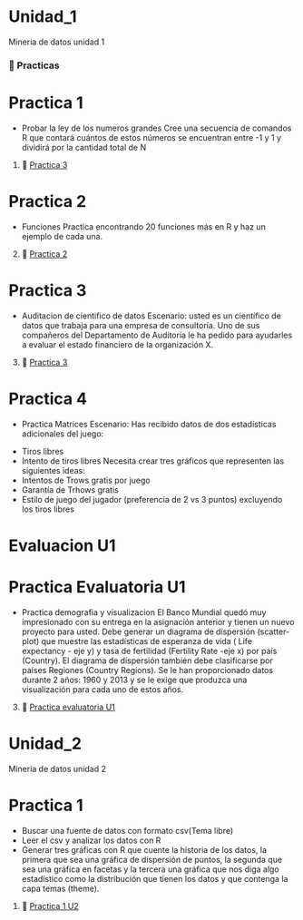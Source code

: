 # Unidad_1
Mineria de datos unidad 1

### :open_file_folder: Practicas

# Practica 1
- Probar la ley de los numeros grandes
Cree una secuencia de comandos R que contará cuántos de estos 
números se encuentran entre -1 y 1 y dividirá por la cantidad total de N
1. :page_facing_up: [Practica 3](./Practica%20documentadas%20pdf/../Practica%20documentadas%20pdf/practica%201.md) 

# Practica 2
- Funciones
Practica encontrando 20 funciones más en R y haz un ejemplo de cada una.
2. :page_facing_up: [Practica 2](./Practica%20documentadas%20pdf/../Practica%20documentadas%20pdf/practica%202.md) 

# Practica 3
- Auditacion de cientifico de datos
Escenario: usted es un científico de datos que trabaja para una empresa de consultoría.
Uno de sus compañeros del Departamento de Auditoría le ha pedido
para ayudarles a evaluar el estado financiero de la organización X.
3. :page_facing_up: [Practica 3](./Practica%20documentadas%20pdf/../Practica%20documentadas%20pdf/practica%203.md) 

# Practica 4
- Practica Matrices
Escenario: Has recibido datos de dos estadísticas adicionales del juego:
* Tiros libres
* Intento de tiros libres
Necesita crear tres gráficos que representen las siguientes ideas:
* Intentos de Trows gratis por juego
* Garantía de Trhows gratis
* Estilo de juego del jugador (preferencia de 2 vs 3 puntos) excluyendo los tiros libres

# Evaluacion U1
# Practica Evaluatoria U1
- Practica demografia y visualizacion
El Banco Mundial quedó muy impresionado con su entrega en la asignación anterior y tienen un nuevo proyecto para usted.
Debe generar un diagrama de dispersión (scatter-plot) que muestre las estadísticas de esperanza de vida ( Life expectancy - eje y) y tasa de fertilidad (Fertility Rate -eje x) por país (Country).
El diagrama de dispersión también debe clasificarse por países Regiones (Country Regions).
Se le han proporcionado datos durante 2 años: 1960 y 2013 y se le exige que
produzca una visualización para cada uno de estos años.
3. :page_facing_up: [Practica evaluatoria U1](./Practica%20documentadas%20pdf/../Practica%20documentadas%20pdf/practica%20evaluatoria%20U1.md) 

# Unidad_2
Mineria de datos unidad 2
# Practica 1
- Buscar una fuente de datos con formato csv(Tema libre)
- Leer el csv y analizar los datos con R 
- Generar tres gráficas con R que cuente la historia de los datos, la primera que sea una gráfica de dispersión de puntos, 
la segunda que sea una gráfica en facetas y la tercera una gráfica que nos diga algo estadístico como la distribución que tienen los datos y que contenga la capa temas (theme).
1. :page_facing_up: [Practica 1 U2](./Unidad%202\U2P1/../Unidad%202\U2P1/practica%201.md) 